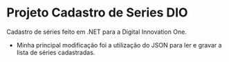 # Projeto Cadastro de Series DIO
Cadastro de séries feito em .NET para a Digital Innovation One.

- Minha principal modificação foi a utilização do JSON para ler e gravar a lista de séries cadastradas.
